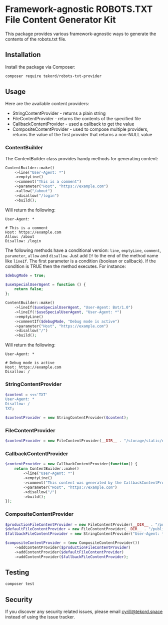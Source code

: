 # Framework-agnostic ROBOTS.TXT File Content Generator Kit

This package provides various framework-agnostic ways to generate the contents of the robots.txt file.

## Installation

Install the package via Composer:

```bash
composer require tekord/robots-txt-provider
```

## Usage

Here are the available content providers:

- StringContentProvider - returns a plain string
- FileContentProvider - returns the contents of the specified file
- CallbackContentProvider - used a callback to get the value
- CompositeContentProvider - used to compose multiple providers, returns the value of the first provider that returns a
  non-NULL value

### ContentBuilder

The ContentBuilder class provides handy methods for generating content:

``` php
ContentBuilder::make()
    ->line("User-Agent: *")
    ->emptyLine()
    ->comment("This is a comment")
    ->parameter("Host", "https://example.com")
    ->allow("/about")
    ->disallow("/login")
    ->build();
```

Will return the following:

```
User-Agent: *

# This is a comment
Host: https://example.com
Allow: /about
Disallow: /login
```

The following methods have a conditional version: `line`, `emptyLine`, `comment`, `parameter`, `allow` and `disallow`.
Just add `If` to the end of the method name like `lineIf`. The first parameter is a condition (boolean or callback). If
the condition is TRUE then the method executes. For instance:

```php
$debugMode = true;

$useSpecialUserAgent = function () {
    return false;
};

ContentBuilder::make()
    ->lineIf($useSpecialUserAgent, "User-Agent: Bot/1.0")
    ->lineIf(!$useSpecialUserAgent, "User-Agent: *")
    ->emptyLine()
    ->commentIf($debugMode, "Debug mode is active")
    ->parameter("Host", "https://example.com")
    ->disallow("/")
    ->build();
```

Will return the following:

```
User-Agent: *

# Debug mode is active
Host: https://example.com
Disallow: /
```

### StringContentProvider

```php
$content = <<<'TXT'
User-Agent: *
Disallow: /
TXT;

$contentProvider = new StringContentProvider($content);
```

### FileContentProvider

```php
$contentProvider = new FileContentProvider(__DIR__ . "/storage/static/default-robots.txt");
```

### CallbackContentProvider

```php
$contentProvider = new CallbackContentProvider(function() {
    return ContentBuilder::make()
        ->line("User-Agent: *")
        ->emptyLine()
        ->comment("This content was generated by the CallbackContentProvider class")
        ->parameter("Host", "https://example.com")
        ->disallow("/")
        ->build();
});
```

### CompositeContentProvider

```php
$productionFileContentProvider = new FileContentProvider(__DIR__ . "/public/robots.production.txt");
$defaultFileContentProvider = new FileContentProvider(__DIR__ . "/public/robots.default.txt");
$fallbackFileContentProvider = new StringContentProvider("User-Agent: *\nDisallow: /");

$compositeContentProvider = (new CompositeContentProvider())
    ->addContentProvider($productionFileContentProvider)
    ->addContentProvider($defaultFileContentProvider)
    ->addContentProvider($fallbackFileContentProvider);
```

## Testing

```bash
composer test
```

## Security

If you discover any security related issues, please email [cyrill@tekord.space](mailto:cyrill@tekord.space) instead of
using the issue tracker.
